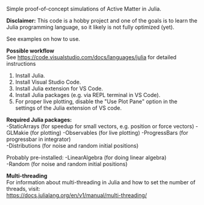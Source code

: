 Simple proof-of-concept simulations of Active Matter in Julia.  

**Disclaimer:** This code is a hobby project and one of the goals is to learn the Julia programming language, so it likely is not fully optimized (yet).  

See examples on how to use.  

**Possible workflow**  
See https://code.visualstudio.com/docs/languages/julia for detailed instructions  
1) Install Julia.  
2) Install Visual Studio Code.  
3) Install Julia extension for VS Code.
4) Install Julia packages (e.g. via REPL terminal in VS Code).  
5) For proper live plotting, disable the "Use Plot Pane" option in the settings of the Julia extension of VS code.


**Required Julia packages:**  
-StaticArrays (for speedup for small vectors, e.g. position or force vectors) 
-GLMakie (for plotting)
-Observables (for live plotting)
-ProgressBars (for progressbar in integrator)  
-Distributions (for noise and random initial positions)  

Probably pre-installed:
-LinearAlgebra (for doing linear algebra)  
-Random (for noise and random initial positions)  


**Multi-threading**  
For information about multi-threading in Julia and how to set the number of threads, visit:  
https://docs.julialang.org/en/v1/manual/multi-threading/  


